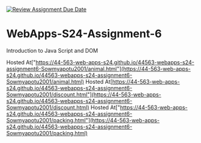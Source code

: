 [![Review Assignment Due Date](https://classroom.github.com/assets/deadline-readme-button-24ddc0f5d75046c5622901739e7c5dd533143b0c8e959d652212380cedb1ea36.svg)](https://classroom.github.com/a/1Z6dGCon)
# WebApps-S24-Assignment-6
Introduction to Java Script and DOM

Hosted At["https://44-563-web-apps-s24.github.io/44563-webapps-s24-assignment6-Sowmyapotu2001/animal.html"](https://44-563-web-apps-s24.github.io/44563-webapps-s24-assignment6-Sowmyapotu2001/animal.html)
Hosted At[https://44-563-web-apps-s24.github.io/44563-webapps-s24-assignment6-Sowmyapotu2001/discount.html"](https://44-563-web-apps-s24.github.io/44563-webapps-s24-assignment6-Sowmyapotu2001/discount.html)
Hosted At["https://44-563-web-apps-s24.github.io/44563-webapps-s24-assignment6-Sowmyapotu2001/packing.html"](https://44-563-web-apps-s24.github.io/44563-webapps-s24-assignment6-Sowmyapotu2001/packing.html)
